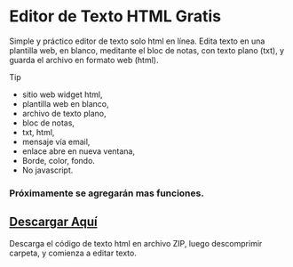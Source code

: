 # Editor de Texto HTML Gratis
Simple y práctico editor de texto solo html en línea. Edita texto en una plantilla web, en blanco, meditante el bloc de notas, con texto plano (txt), y guarda el archivo en formato web (html).
> [!TIP]
> * sitio web widget html,
> * plantilla web en blanco,
> * archivo de texto plano,
> * bloc de notas,
> * txt, html,
> * mensaje vía email,
> * enlace abre en nueva ventana,
> * Borde, color, fondo.
> * No javascript.
### **Próximamente se agregarán mas funciones.**
## [Descargar Aquí](https://github.com/enlineaweb/editor-texto/blob/main/codigo)
Descarga el código de texto html en archivo ZIP, luego descomprimir carpeta, y comienza a editar texto.
